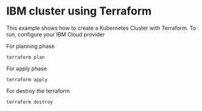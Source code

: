 # IBM cluster using Terraform 
This example shows how to create a Kubernetes Cluster with Terraform.
To run, configure your IBM Cloud provider

For planning phase

```shell
terraform plan
```

For apply phase

```shell
terraform apply
```

For destroy the terraform

```shell
terraform destroy
```

